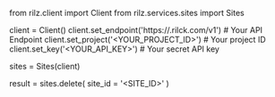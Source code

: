 from rilz.client import Client
from rilz.services.sites import Sites

client = Client()
client.set_endpoint('https://<REGION>.rilck.com/v1') # Your API Endpoint
client.set_project('<YOUR_PROJECT_ID>') # Your project ID
client.set_key('<YOUR_API_KEY>') # Your secret API key

sites = Sites(client)

result = sites.delete(
    site_id = '<SITE_ID>'
)
